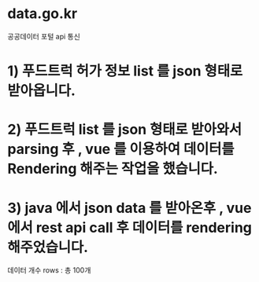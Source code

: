 # data.go.kr
공공데이터 포털 api 통신

# 1) 푸드트럭 허가 정보 list 를 json 형태로 받아옵니다.
# 2) 푸드트럭 list 를 json 형태로 받아와서 parsing 후 , vue 를 이용하여 데이터를 Rendering 해주는 작업을 했습니다.
# 3) java 에서 json data 를 받아온후 , vue에서 rest api call 후 데이터를 rendering 해주었습니다. 
데이터 개수 rows : 총 100개 
